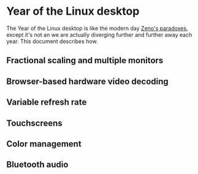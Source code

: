 # Year of the Linux desktop

The Year of the Linux desktop is like the modern day [Zeno's paradoxes](https://en.wikipedia.org/wiki/Zeno%27s_paradoxes), except it's not an we are actually diverging further and further away each year. This document describes how.

## Fractional scaling and multiple monitors



## Browser-based hardware video decoding

## Variable refresh rate

## Touchscreens

## Color management

## Bluetooth audio
